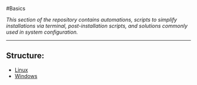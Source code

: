 #Basics

*This section of the repository contains automations, scripts to simplify installations via terminal, post-installation scripts, and solutions commonly used in system configuration.*

---

## Structure:
- [Linux](./linux/README.md)
- [Windows](./windows/README.md)